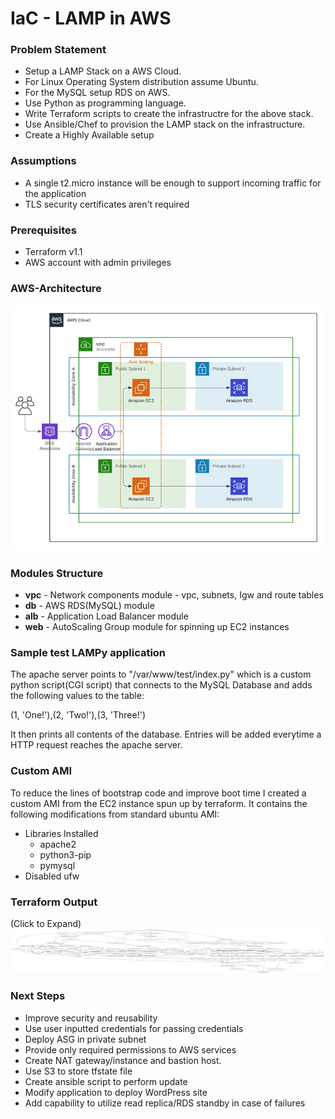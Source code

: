# IaC - LAMP in AWS

### Problem Statement

* Setup a LAMP Stack on a AWS Cloud.
* For Linux Operating System distribution assume Ubuntu.
* For the MySQL setup RDS on AWS.
* Use Python as programming language.
* Write Terraform scripts to create the infrastructre for the above stack.
* Use Ansible/Chef to provision the LAMP stack on the infrastructure.
* Create a Highly Available setup

### Assumptions

* A single t2.micro instance will be enough to support incoming traffic for the application
* TLS security certificates aren't required

### Prerequisites 
* Terraform v1.1
* AWS account with admin privileges

### **AWS-Architecture**
![alt text](AWS-Architecture.png?raw=true)

### Modules Structure

* **vpc** - Network components module - vpc, subnets, Igw and route tables
* **db** - AWS RDS(MySQL) module
* **alb** - Application Load Balancer module 
* **web** - AutoScaling Group module for spinning up EC2 instances 

### Sample test LAMPy application

The apache server points to "/var/www/test/index.py" which is a custom python script(CGI script) that connects to the MySQL Database and adds the following values to the table:

(1, 'One!'),(2, 'Two!'),(3, 'Three!')

It then prints all contents of the database. Entries will be added everytime a HTTP request reaches the apache server. 

### Custom AMI

To reduce the lines of bootstrap code and improve boot time I created a custom AMI from the EC2 instance spun up by terraform. It contains the following modifications from standard ubuntu AMI:
* Libraries Installed
  * apache2
  * python3-pip
  * pymysql
* Disabled ufw

### **Terraform Output** 
(Click to Expand)
![alt text](terraform_graph.png?raw=true)

### Next Steps

* Improve security and reusability 
 * Use user inputted credentials for passing credentials
 * Deploy ASG in private subnet
 * Provide only required permissions to AWS services
* Create NAT gateway/instance and bastion host. 
* Use S3 to store tfstate file 
* Create ansible script to perform update
* Modify application to deploy WordPress site
* Add capability to utilize read replica/RDS standby in case of failures
